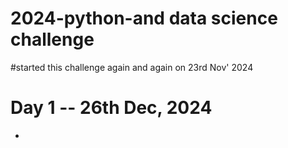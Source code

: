 # 2024-python-and data science challenge
#started this challenge again and again on 23rd Nov' 2024

# Day 1 -- 26th Dec, 2024
- 